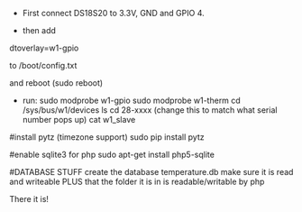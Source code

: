 * First connect DS18S20 to 3.3V, GND and GPIO 4.

* then add

dtoverlay=w1-gpio

to /boot/config.txt

and reboot (sudo reboot)

* run:
sudo modprobe w1-gpio
sudo modprobe w1-therm
cd /sys/bus/w1/devices
ls
cd 28-xxxx (change this to match what serial number pops up)
cat w1_slave

#install pytz (timezone support)
sudo pip install pytz

#enable sqlite3 for php
sudo apt-get install php5-sqlite

#DATABASE STUFF
create the database temperature.db
make sure it is read and writeable PLUS that the folder it is in is readable/writable by php


There it is!

